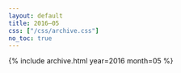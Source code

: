 ```yaml
---
layout: default
title: 2016–05
css: ["/css/archive.css"]
no_toc: true
---
```


{% include archive.html year=2016 month=05 %}

